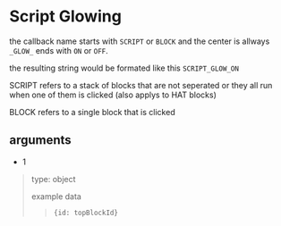 # Script Glowing

the callback name starts with `SCRIPT` or `BLOCK` and the center is allways `_GLOW_` ends with `ON` or `OFF`. 

the resulting string would be formated like this `SCRIPT_GLOW_ON`

SCRIPT refers to a stack of blocks that are not seperated or they all run when one of them is clicked (also applys to HAT blocks)

BLOCK refers to a single block that is clicked

## arguments

- 1
> type: object
> 
> example data
> > ```{id: topBlockId}```

